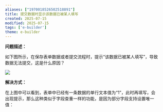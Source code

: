 ```yaml
---
aliases: ["1970018526502518891"]
title: 提交数据时显示该数据已被某人填写
created: 2025-07-15
modified: 2025-07-15
tags: ['e-builder']
theme: e-builder
---
```


**问题描述：**

如下图所示，在保存表单数据或者提交流程时，提示“该数据已被某人填写”，导致数据无法提交，这是什么原因？

![](https://myhelpdoc.oss-cn-heyuan.aliyuncs.com/mdimages/a033b64e6dcaaacb4c090c2e7519dcf8.jpg)

**解决方式：**

在上图中可以看到，表单中已经有一条数据的单行文本值为“1”，此时再填写，会出现提示，那么这种类似于字段查重一样的功能，是因为部分字段支持设置唯一值：

